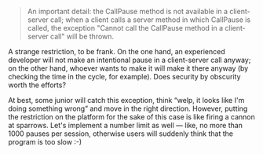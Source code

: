 ﻿> An important detail: the CallPause method is not available in a client-server call; when a client calls a server method in which CallPause is called, the exception "Cannot call the CallPause method in a client-server call" will be thrown.

A strange restriction, to be frank. On the one hand, an experienced developer will not make an intentional pause in a client-server call anyway; on the other hand, whoever wants to make it will make it there anyway (by checking the time in the cycle, for example). Does security by obscurity worth the efforts?
  
At best, some junior will catch this exception, think “welp, it looks like I'm doing something wrong” and move in the right direction. However, putting the restriction on the platform for the sake of this case is like firing a cannon at sparrows. Let's implement a number limit as well — like, no more than 1000 pauses per session, otherwise users will suddenly think that the program is too slow :-)